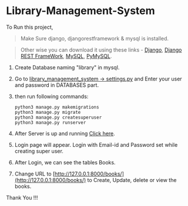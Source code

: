 # Library-Management-System

To Run this project, 

> Make Sure django, djangorestframework & mysql is installed.


> Other wise you can download it using these links - [Django](https://pypi.org/project/Django/), [Django REST FrameWork](https://pypi.org/project/djangorestframework/), [MySQL](https://www.digitalocean.com/community/tutorials/how-to-install-mysql-on-ubuntu-20-04), [PyMySQL](https://pypi.org/project/PyMySQL/).



1. Create Database naming "library" in mysql.

2. Go to [library_management_system -> settings.py](library_management_system/settings.py)   and Enter your user and password in DATABASES part.

3. then run following commands:
   ```
   python3 manage.py makemigrations
   python3 manage.py migrate
   python3 manage.py createsuperuser
   python3 manage.py runserver
   ```
4. After Server is up and running [Click here](http://127.0.0.1:8000/).

5. Login page will appear. Login with Email-id and Password set while creating super user.

6. After Login, we can see the tables Books.

7. Change URL to [http://127.0.0.1:8000/books/](http://127.0.0.1:8000/books/) to Create, Update, delete or view the books.

Thank You !!!
